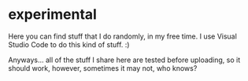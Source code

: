 # experimental
Here you can find stuff that I do randomly, in my free time. I use Visual Studio Code to do this kind of stuff. :)

Anyways... all of the stuff I share here are tested before uploading, so it should work, however, sometimes it may not, who knows?
